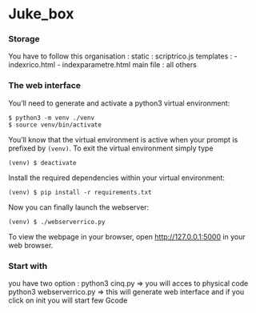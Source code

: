 # Juke_box

### Storage

You have to follow this organisation :
static : scriptrico.js
templates : - indexrico.html
            - indexparametre.html
main file : all others

### The web interface

You’ll need to generate and activate a python3 virtual environment:  
```
$ python3 -m venv ./venv
$ source venv/bin/activate
```

You’ll know that the virtual environment is active when your prompt is prefixed
by `(venv)`. To exit the virtual environment simply type  
```
(venv) $ deactivate
```

Install the required dependencies within your virtual environment:  
```
(venv) $ pip install -r requirements.txt
```

Now you can finally launch the webserver:  
```
(venv) $ ./webserverrico.py
```

To view the webpage in your browser, open http://127.0.0.1:5000 in your web
browser.

### Start with

you have two option :
python3 cinq.py => you will acces to physical code
python3 webserverrico.py => this will generate web interface and if you click on init you will start few Gcode

